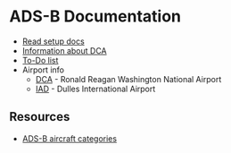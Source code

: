 # ADS-B Documentation

* [Read setup docs](./setup.md)
* [Information about DCA](dca.md)
* [To-Do list](todo.md)
* Airport info
  * [DCA](dca.md) - Ronald Reagan Washington National Airport
  * [IAD](iad.md) - Dulles International Airport

## Resources

* [ADS-B aircraft categories](https://github.com/wiedehopf/adsb-wiki/wiki/ADS-B-aircraft-categories)